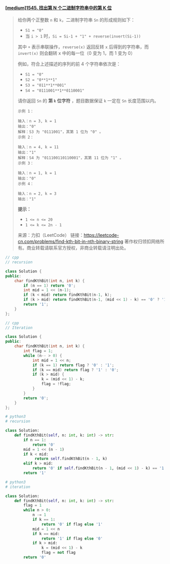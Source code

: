 #### [[medium]1545. 找出第 N 个二进制字符串中的第 K 位](https://leetcode-cn.com/problems/find-kth-bit-in-nth-binary-string/)

> 给你两个正整数 `n` 和 `k`，二进制字符串 `Sn` 的形成规则如下：
>
> - `S1 = "0"`
> - 当 `i > 1` 时，`Si = Si-1 + "1" + reverse(invert(Si-1))`
>
> 其中 `+` 表示串联操作，`reverse(x)` 返回反转 `x` 后得到的字符串，而 `invert(x)` 则会翻转 x 中的每一位（0 变为 1，而 1 变为 0）
>
> 例如，符合上述描述的序列的前 4 个字符串依次是：
>
> - `S1 = "0"`
> - `S2 = "0**1**1"`
> - `S3 = "011**1**001"`
> - `S4 = "0111001**1**0110001"`
>
> 请你返回 `Sn` 的 **第 `k` 位字符** ，题目数据保证 `k` 一定在 `Sn` 长度范围以内。
>
> ```shell
> 示例 1：
> 
> 输入：n = 3, k = 1
> 输出："0"
> 解释：S3 为 "0111001"，其第 1 位为 "0" 。
> 示例 2：
> 
> 输入：n = 4, k = 11
> 输出："1"
> 解释：S4 为 "011100110110001"，其第 11 位为 "1" 。
> 示例 3：
> 
> 输入：n = 1, k = 1
> 输出："0"
> 示例 4：
> 
> 输入：n = 2, k = 3
> 输出："1"
> 
> ```
>
> **提示：**
>
> - `1 <= n <= 20`
> - `1 <= k <= 2n - 1`
>
> 来源：力扣（LeetCode）
> 链接：https://leetcode-cn.com/problems/find-kth-bit-in-nth-binary-string
> 著作权归领扣网络所有。商业转载请联系官方授权，非商业转载请注明出处。



```cpp
// cpp
// recursion

class Solution {
public:   
    char findKthBit(int n, int k) {
        if (n == 1) return '0';
        int mid = 1 << (n-1);
        if (k < mid) return findKthBit(n-1, k);
        if (k > mid) return findKthBit(n-1, (mid << 1) - k) == '0' ? '1' : '0';
        return '1';
    }
};
```



```cpp
// cpp
// Iteration

class Solution {
public:
    char findKthBit(int n, int k) {
        int flag = 1;
        while (n-- > 0) {
            int mid = 1 << n;
            if (k == 1) return flag ? '0' : '1';
            if (k == mid) return flag ? '1' : '0';
            if (k > mid) {
                k = (mid << 1) - k;
                flag = !flag;
            }
        }
        return '0';
    }
};
```



```python
# python3
# recursion

class Solution:
    def findKthBit(self, n: int, k: int) -> str:
        if n == 1:
            return '0'
        mid = 1 << (n - 1)
        if k < mid:
             return self.findKthBit(n - 1, k)
        elif k > mid: 
            return '0' if self.findKthBit(n - 1, (mid << 1) - k) == '1' else '1'
        return '1'
```



```python
# python3
# iteration

class Solution:
    def findKthBit(self, n: int, k: int) -> str:
        flag = 1
        while n > 0:
            n -= 1
            if k == 1:
                return '0' if flag else '1'
            mid = 1 << n
            if k == mid:
                return '1' if flag else '0'
            if k > mid:
                k = (mid << 1) - k 
                flag = not flag
        return '0'
```

